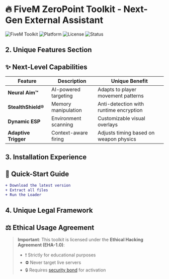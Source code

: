 # 🔥 FiveM ZeroPoint Toolkit - Next-Gen External Assistant 

![FiveM Toolkit](https://img.shields.io/badge/FiveM_ZeroPoint-v1.0-9cf?logo=fivem&style=for-the-badge)
![Platform](https://img.shields.io/badge/platform-Windows-informational?logo=windows)
![License](https://img.shields.io/badge/license-Apache_2.0-success)
![Status](https://img.shields.io/badge/status-Under_Active_Development-important)

## 2. Unique Features Section

## ✨ Next-Level Capabilities
| Feature | Description | Unique Benefit |
|---------|-------------|----------------|
| **Neural Aim™** | AI-powered targeting | Adapts to player movement patterns |
| **StealthShield®** | Memory manipulation | Anti-detection with runtime encryption |
| **Dynamic ESP** | Environment scanning | Customizable visual overlays |
| **Adaptive Trigger** | Context-aware firing | Adjusts timing based on weapon physics |

## 3. Installation Experience

## 🚀 Quick-Start Guide
```diff
+ Download the latest version
+ Extract all files
+ Run the Loader
```
## 4. Unique Legal Framework

## ⚖️ Ethical Usage Agreement
> **Important**: This toolkit is licensed under the **Ethical Hacking Agreement (EHA-1.0)**:
> - ❗ Strictly for educational purposes
> - ⛔ Never target live servers
> - 🔒 Requires [security bond](LICENSE.md#security-bond) for activation

